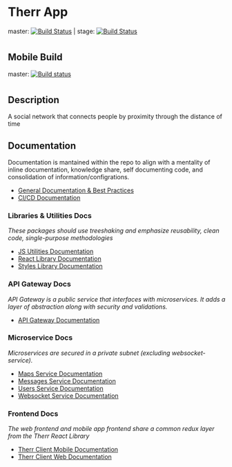 # Therr App
master: [![Build Status](https://travis-ci.org/rili-live/therr-app.svg?branch=master)](https://travis-ci.org/rili-live/therr-app) | stage: [![Build Status](https://travis-ci.org/rili-live/therr-app.svg?branch=stage)](https://travis-ci.org/rili-live/therr-app)
#
## Mobile Build
master: [![Build status](https://build.appcenter.ms/v0.1/apps/0f4a527c-5807-47dc-bea5-ff66fbdab26c/branches/master/badge)](https://appcenter.ms)
#

## Description
A social network that connects people by proximity through the distance of time

## Documentation
Documentation is mantained within the repo to align with a mentality of inline documentation,
knowledge share, self documenting code, and consolidation of information/configrations.
* [General Documentation & Best Practices](./_docs/#readme)
* [CI/CD Documentation](./_docs/#readme)

### Libraries & Utilities Docs
*These packages should use treeshaking and emphasize reusability, clean code, single-purpose methodologies*
* [JS Utilities Documentation](./therr-public-library/therr-js-utilities/#readme)
* [React Library Documentation](./therr-public-library/therr-react/#readme)
* [Styles Library Documentation](./therr-public-library/therr-styles/#readme)

### API Gateway Docs
*API Gateway is a public service that interfaces with microservices. It adds a
layer of abstraction along with security and validations.*
* [API Gateway Documentation](./therr-api-gateway/#readme)

### Microservice Docs
*Microservices are secured in a private subnet (excluding websocket-service).*
* [Maps Service Documentation](./therr-services/maps-service/#readme)
* [Messages Service Documentation](./therr-services/messages-service/#readme)
* [Users Service Documentation](./therr-services/users-service/#readme)
* [Websocket Service Documentation](./therr-services/websocket-service/#readme)

### Frontend Docs
*The web frontend and mobile app frontend share a common redux layer from the Therr React Library*
* [Therr Client Mobile Documentation](./TherrMobile/#readme)
* [Therr Client Web Documentation](./therr-client-web/#readme)